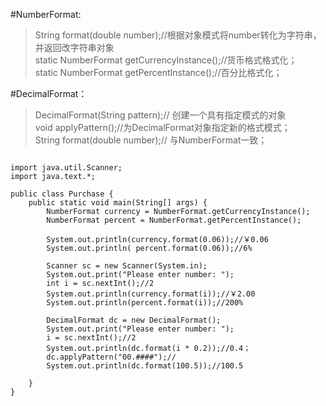 
#NumberFormat:
>String format(double number);//根据对象模式将number转化为字符串，并返回改字符串对象    
>static NumberFormat getCurrencyInstance();//货币格式格式化；    
>static NumberFormat getPercentInstance();//百分比格式化；    

#DecimalFormat：
>DecimalFormat(String pattern);// 创建一个具有指定模式的对象    
>void applyPattern();//为DecimalFormat对象指定新的格式模式；    
>String format(double number);// 与NumberFormat一致；    
<pre><code>
import java.util.Scanner;
import java.text.*;

public class Purchase {
	public static void main(String[] args) {
		NumberFormat currency = NumberFormat.getCurrencyInstance();
		NumberFormat percent = NumberFormat.getPercentInstance();

		System.out.println(currency.format(0.06));//￥0.06
		System.out.println( percent.format(0.06));//6%

		Scanner sc = new Scanner(System.in);
		System.out.print("Please enter number: ");
		int i = sc.nextInt();//2
		System.out.println(currency.format(i));//￥2.00
		System.out.println(percent.format(i));//200%

		DecimalFormat dc = new DecimalFormat();
		System.out.print("Please enter number: ");
		i = sc.nextInt();//2
		System.out.println(dc.format(i * 0.2));//0.4；
		dc.applyPattern("00.####");//
		System.out.println(dc.format(100.5));//100.5

	}
}
</code><pre>

